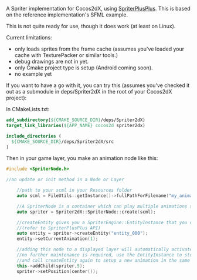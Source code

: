 A Spriter implementation for Cocos2dX, using [SpriterPlusPlus](https://github.com/lucidspriter/SpriterPlusPlus). 
This is based on the reference implementation's SFML example.

This is not quite ready for use, though it does work (at least on Linux).

Current limitations: 
   * only loads sprites from the frame cache (assumes you've loaded your cache with TexturePacker or similar tools.)
   * debug drawings are not in yet.
   * only Cmake project type is setup (Android coming soon).
   * no example yet

If you want to have a go with it, you can try this (assumes you've checked it out as a submodule in deps/Spriter2dX in the root of your
Cocos2dX project):

In CMakeLists.txt:

```cmake
add_subdirectory(${CMAKE_SOURCE_DIR}/deps/Spriter2dX)
target_link_libraries(${APP_NAME} cocos2d spriter2dx)

include_directories ( 
  ${CMAKE_SOURCE_DIR}/deps/Spriter2dX/src
)
```
 
Then in your game layer, you make an animation node like this:

```cpp
#include <SpriterNode.h>

//an update or init method in a Node or Layer 

    //path to your scml in your Resources folder
    auto scml = FileUtils::getInstance()->fullPathForFilename("my_animation.scml");

    //A SpriterNode is a container which can play multiple animations sourced from a single model.
    auto spriter = Spriter2dX::SpriterNode::create(scml);

    //createEntity gives you a SpriterEngine::EntityInstance that you can do whatever you want with
    //(refer to SpriterPlusPlus API)
    auto entity = spriter->createEntity("entity_000");
    entity->setCurrentAnimation(1);

    //adding this node to a displayed layer will automatically activate its update loop
    //no further maintenance is required, use the EntityInstance to stop/start/switch your animations
    //and call createEntity again to setup a new animation in the same layer.
    this->addChild(spriter,5);
    spriter->setPosition(center());
```


